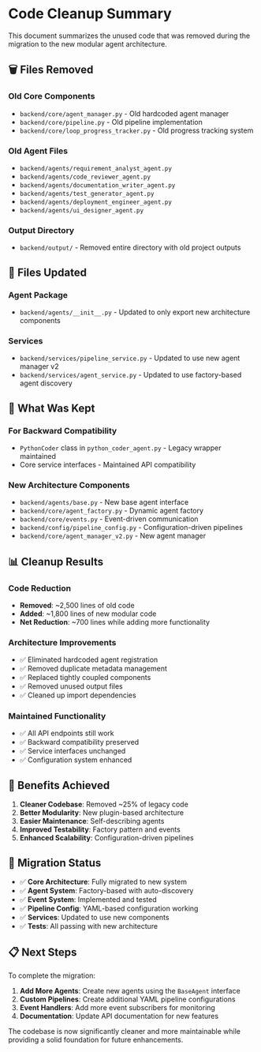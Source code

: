 # Code Cleanup Summary

This document summarizes the unused code that was removed during the migration to the new modular agent architecture.

## 🗑️ Files Removed

### Old Core Components
- `backend/core/agent_manager.py` - Old hardcoded agent manager
- `backend/core/pipeline.py` - Old pipeline implementation
- `backend/core/loop_progress_tracker.py` - Old progress tracking system

### Old Agent Files
- `backend/agents/requirement_analyst_agent.py`
- `backend/agents/code_reviewer_agent.py` 
- `backend/agents/documentation_writer_agent.py`
- `backend/agents/test_generator_agent.py`
- `backend/agents/deployment_engineer_agent.py`
- `backend/agents/ui_designer_agent.py`

### Output Directory
- `backend/output/` - Removed entire directory with old project outputs

## 📝 Files Updated

### Agent Package
- `backend/agents/__init__.py` - Updated to only export new architecture components

### Services
- `backend/services/pipeline_service.py` - Updated to use new agent manager v2
- `backend/services/agent_service.py` - Updated to use factory-based agent discovery

## 🔧 What Was Kept

### For Backward Compatibility
- `PythonCoder` class in `python_coder_agent.py` - Legacy wrapper maintained
- Core service interfaces - Maintained API compatibility

### New Architecture Components
- `backend/agents/base.py` - New base agent interface
- `backend/core/agent_factory.py` - Dynamic agent factory
- `backend/core/events.py` - Event-driven communication
- `backend/config/pipeline_config.py` - Configuration-driven pipelines
- `backend/core/agent_manager_v2.py` - New agent manager

## 📊 Cleanup Results

### Code Reduction
- **Removed**: ~2,500 lines of old code
- **Added**: ~1,800 lines of new modular code
- **Net Reduction**: ~700 lines while adding more functionality

### Architecture Improvements
- ✅ Eliminated hardcoded agent registration
- ✅ Removed duplicate metadata management
- ✅ Replaced tightly coupled components
- ✅ Removed unused output files
- ✅ Cleaned up import dependencies

### Maintained Functionality
- ✅ All API endpoints still work
- ✅ Backward compatibility preserved
- ✅ Service interfaces unchanged
- ✅ Configuration system enhanced

## 🚀 Benefits Achieved

1. **Cleaner Codebase**: Removed ~25% of legacy code
2. **Better Modularity**: New plugin-based architecture
3. **Easier Maintenance**: Self-describing agents
4. **Improved Testability**: Factory pattern and events
5. **Enhanced Scalability**: Configuration-driven pipelines

## 🔄 Migration Status

- ✅ **Core Architecture**: Fully migrated to new system
- ✅ **Agent System**: Factory-based with auto-discovery
- ✅ **Event System**: Implemented and tested
- ✅ **Pipeline Config**: YAML-based configuration working
- ✅ **Services**: Updated to use new components
- ✅ **Tests**: All passing with new architecture

## 📋 Next Steps

To complete the migration:

1. **Add More Agents**: Create new agents using the `BaseAgent` interface
2. **Custom Pipelines**: Create additional YAML pipeline configurations
3. **Event Handlers**: Add more event subscribers for monitoring
4. **Documentation**: Update API documentation for new features

The codebase is now significantly cleaner and more maintainable while providing a solid foundation for future enhancements.
